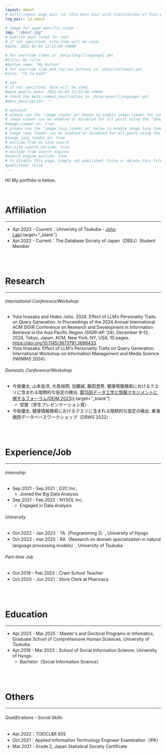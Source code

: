 ```yaml
---
layout: about
# multilingual page pair id, this must pair with translations of this page. (This name must be unique)
lng_pair: id_about

# image for page specific usage
img: ":about.jpg"
# publish date (used for seo)
# if not specified, site.time will be used.
#date: 2022-03-03 12:32:00 +0000

# for override items in _data/lang/[language].yml
#title: My title
#button_name: "My button"
# for override side_and_top_nav_buttons in _data/conf/main.yml
#icon: "fa fa-bath"

# seo
# if not specified, date will be used.
#meta_modify_date: 2022-03-03 12:32:00 +0000
# check the meta_common_description in _data/owner/[language].yml
#meta_description: ""

# optional
# please use the "image_viewer_on" below to enable image viewer for individual pages or posts (_posts/ or [language]/_posts folders).
# image viewer can be enabled or disabled for all posts using the "image_viewer_posts: true" setting in _data/conf/main.yml.
#image_viewer_on: true
# please use the "image_lazy_loader_on" below to enable image lazy loader for individual pages or posts (_posts/ or [language]/_posts folders).
# image lazy loader can be enabled or disabled for all posts using the "image_lazy_loader_posts: true" setting in _data/conf/main.yml.
#image_lazy_loader_on: true
# exclude from on site search
#on_site_search_exclude: true
# exclude from search engines
#search_engine_exclude: true
# to disable this page, simply set published: false or delete this file
#published: false
---
```


Hi!
My portfolio is below．

<br />

# Affiliation
---
- Apr.2023 - Cuurent：University of Tsukuba - [Joho Lab](https://joholab.github.io/ja/){:target="_blank"}
- Apr.2022 - Current：The Database Society of Japan（DBSJ）Student Member
<br />
<br />

# Research
---
###### International Conference/Workshop
- Yuta Imasaka and Hideo Joho. 2024. Effect of LLM’s Personality Traits on Query Generation. In Proceedings of the 2024 Annual International ACM SIGIR Conference on Research and Development in Information Retrieval in the Asia Pacific Region (SIGIR-AP ’24), December 9–12, 2024, Tokyo, Japan. ACM, New York, NY, USA, 10 pages. https://doi.org/10.1145/3673791.3698433.
- Yuta Imasaka. Effect of LLM's Personality Traits on Query Generation. International Workshop on Information Management and Media Science (IWIMMS 2024).

###### Domestic Conference/Workshop
- 今坂優太, 山本岳洋, 大島裕明, 加藤誠, 藤田澄男. 健康情報検索におけるクエリに含まれる暗黙的な仮定の検出. [第15回データ工学と情報マネジメントに関するフォーラム(DEIM 2023)](https://event.dbsj.org/deim2023/){:target="_blank"}.
    - 受賞（学生プレゼンテーション賞）
- 今坂優太. 健康情報検索におけるクエリに含まれる暗黙的な仮定の検出. 東海関西データベースワークショップ（DBWS 2022）.
<br />
<br />

# Experience/Job
---
###### Internship
- Sep.2021 - Sep.2021：D2C Inc．
    - Joined the Big Data Analysis
- Sep.2021 - Feb.2022：NYSOL Inc.
    - Engaged in Data Analysis

###### University
- Oct.2022 - Jan.2023：TA（Programming 3）, University of Hyogo
- Oct.2023 - mar.2025：RA（Research on domain specialization in natural language processing models）, University of Tsukuba


###### Part-time Job
- Oct.2019 - Feb.2023：Cram School Teacher
- Oct.2020 - Jun.2021：Store Clerk at Pharmacy
<br />
<br />

# Education
---
- Apr.2023 - Mar.2025：Master's and Doctoral Programs in Infomatics, Graduate School of Comprehensive Human Sciences, University of Tsukuba.
- Apr.2019 - Mar.2023：School of Social Information Science, University of Hyogo.
    - Bachelor（Social Information Science）
<br />
<br />

# Others
---
###### Qualifications・Social Skills
- Apr.2022：TOEICL&R 805
- Oct.2021：Applied Information Technology Engineer Examination（IPA）
- Mar.2021：Grade 2, Japan Statistical Society Certificate
